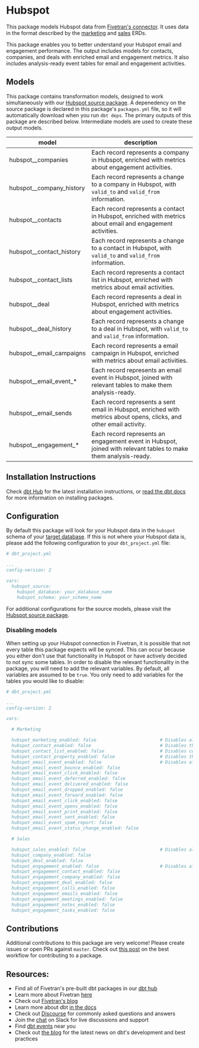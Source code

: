 # Hubspot 

This package models Hubspot data from [Fivetran's connector](https://fivetran.com/docs/applications/hubspot). It uses data in the format described by the [marketing](https://docs.google.com/presentation/d/1hrPp310SNK2qyESCV_g_JFx_Knm1MwB467wN3dEgy0M/edit#slide=id.g244d368397_0_1) and [sales](https://docs.google.com/presentation/d/1KABQnt8WmtZe7u5l7WFUoPIsWzv63P9gsWF79XGLoZE/edit#slide=id.g244d368397_0_1) ERDs.

This package enables you to better understand your Hubspot email and engagement performance. The output includes models for contacts, companies, and deals with enriched email and engagement metrics. It also includes analysis-ready event tables for email and engagement activities.

## Models

This package contains transformation models, designed to work simultaneously with our [Hubspot source package](https://github.com/fivetran/dbt_hubspot_source). A depenedency on the source package is declared in this package's `packages.yml` file, so it will automatically download when you run `dbt deps`. The primary outputs of this package are described below. Intermediate models are used to create these output models.

| **model**                | **description**                                                                                                      |
| ------------------------ | -------------------------------------------------------------------------------------------------------------------- |
| hubspot__companies       | Each record represents a company in Hubspot, enriched with metrics about engagement activities.                      |
| hubspot__company_history | Each record represents a change to a company in Hubspot, with `valid_to` and `valid_from` information.               |
| hubspot__contacts        | Each record represents a contact in Hubspot, enriched with metrics about email and engagement activities.            |
| hubspot__contact_history | Each record represents a change to a contact in Hubspot, with `valid_to` and `valid_from` information.               |
| hubspot__contact_lists   | Each record represents a contact list in Hubspot, enriched with metrics about email activities.                      |
| hubspot__deal            | Each record represents a deal in Hubspot, enriched with metrics about engagement activities.                         |
| hubspot__deal_history    | Each record represents a change to a deal in Hubspot, with `valid_to` and `valid_from` information.                  |
| hubspot__email_campaigns | Each record represents a email campaign in Hubspot, enriched with metrics about email activities.                    |
| hubspot__email_event_*   | Each record represents an email event in Hubspot, joined with relevant tables to make them analysis-ready.           |
| hubspot__email_sends     | Each record represents a sent email in Hubspot, enriched with metrics about opens, clicks, and other email activity. |
| hubspot__engagement_*    | Each record represents an engagement event in Hubspot, joined with relevant tables to make them analysis-ready.      |

## Installation Instructions
Check [dbt Hub](https://hub.getdbt.com/) for the latest installation instructions, or [read the dbt docs](https://docs.getdbt.com/docs/package-management) for more information on installing packages.

## Configuration
By default this package will look for your Hubspot data in the `hubspot` schema of your [target database](https://docs.getdbt.com/docs/running-a-dbt-project/using-the-command-line-interface/configure-your-profile). If this is not where your Hubspot data is, please add the following configuration to your `dbt_project.yml` file:

```yml
# dbt_project.yml

...
config-version: 2

vars:
  hubspot_source:
    hubspot_database: your_database_name
    hubspot_schema: your_schema_name 
```

For additional configurations for the source models, please visit the [Hubspot source package](https://github.com/fivetran/dbt_hubspot_source).

### Disabling models

When setting up your Hubspot connection in Fivetran, it is possible that not every table this package expects will be synced. This can occur because you either don't use that functionality in Hubspot or have actively decided to not sync some tables. In order to disable the relevant functionality in the package, you will need to add the relevant variables. By default, all variables are assumed to be `true`. You only need to add variables for the tables you would like to disable:  

```yml
# dbt_project.yml

...
config-version: 2

vars:

  # Marketing

  hubspot_marketing_enabled: false                        # Disables all marketing models
  hubspot_contact_enabled: false                          # Disables the contact models
  hubspot_contact_list_enabled: false                     # Disables contact list models
  hubspot_contact_property_enabled: false                 # Disables the contact property models
  hubspot_email_event_enabled: false                      # Disables all email_event models and functionality
  hubspot_email_event_bounce_enabled: false
  hubspot_email_event_click_enabled: false
  hubspot_email_event_deferred_enabled: false
  hubspot_email_event_delivered_enabled: false
  hubspot_email_event_dropped_enabled: false
  hubspot_email_event_forward_enabled: false
  hubspot_email_event_click_enabled: false
  hubspot_email_event_opens_enabled: false
  hubspot_email_event_print_enabled: false
  hubspot_email_event_sent_enabled: false
  hubspot_email_event_spam_report: false
  hubspot_email_event_status_change_enabled: false

  # Sales

  hubspot_sales_enabled: false                            # Disables all sales models
  hubspot_company_enabled: false
  hubspot_deal_enabled: false
  hubspot_engagement_enabled: false                       # Disables all engagement models and functionality
  hubspot_engagement_contact_enabled: false
  hubspot_engagement_company_enabled: false
  hubspot_engagement_deal_enabled: false
  hubspot_engagement_calls_enabled: false
  hubspot_engagement_emails_enabled: false
  hubspot_engagement_meetings_enabled: false
  hubspot_engagement_notes_enabled: false
  hubspot_engagement_tasks_enabled: false
```

## Contributions

Additional contributions to this package are very welcome! Please create issues
or open PRs against `master`. Check out 
[this post](https://discourse.getdbt.com/t/contributing-to-a-dbt-package/657) 
on the best workflow for contributing to a package.

## Resources:
- Find all of Fivetran's pre-built dbt packages in our [dbt hub](https://hub.getdbt.com/fivetran/)
- Learn more about Fivetran [here](https://fivetran.com/docs)
- Check out [Fivetran's blog](https://fivetran.com/blog)
- Learn more about dbt [in the docs](https://docs.getdbt.com/docs/introduction)
- Check out [Discourse](https://discourse.getdbt.com/) for commonly asked questions and answers
- Join the [chat](http://slack.getdbt.com/) on Slack for live discussions and support
- Find [dbt events](https://events.getdbt.com) near you
- Check out [the blog](https://blog.getdbt.com/) for the latest news on dbt's development and best practices
